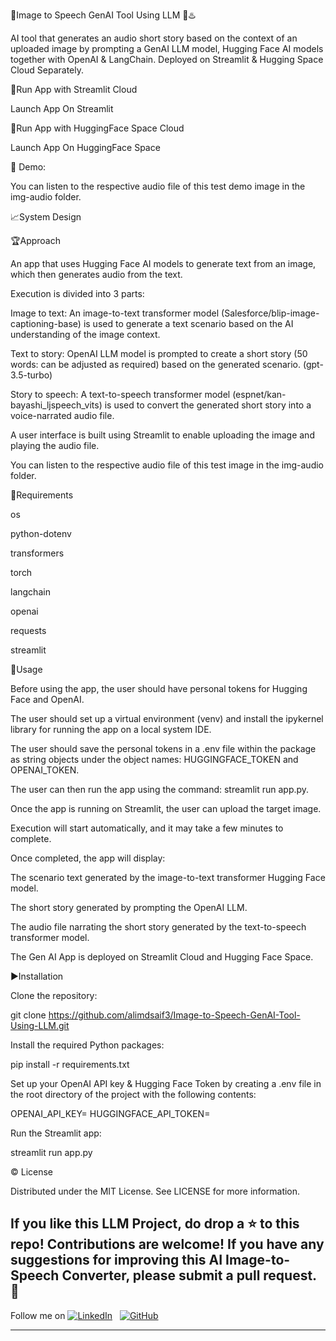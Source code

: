 🏰Image to Speech GenAI Tool Using LLM 🌟♨️

AI tool that generates an audio short story based on the context of an uploaded image by prompting a GenAI LLM model, Hugging Face AI models together with OpenAI & LangChain. Deployed on Streamlit & Hugging Space Cloud Separately.

📢Run App with Streamlit Cloud

Launch App On Streamlit

📢Run App with HuggingFace Space Cloud

Launch App On HuggingFace Space

🎯 Demo:



You can listen to the respective audio file of this test demo image in the img-audio folder.

📈System Design



🏆Approach

An app that uses Hugging Face AI models to generate text from an image, which then generates audio from the text.

Execution is divided into 3 parts:

Image to text:
An image-to-text transformer model (Salesforce/blip-image-captioning-base) is used to generate a text scenario based on the AI understanding of the image context.

Text to story:
OpenAI LLM model is prompted to create a short story (50 words: can be adjusted as required) based on the generated scenario. (gpt-3.5-turbo)

Story to speech:
A text-to-speech transformer model (espnet/kan-bayashi_ljspeech_vits) is used to convert the generated short story into a voice-narrated audio file.

A user interface is built using Streamlit to enable uploading the image and playing the audio file.


You can listen to the respective audio file of this test image in the img-audio folder.

🌟Requirements

os

python-dotenv

transformers

torch

langchain

openai

requests

streamlit

🚀Usage

Before using the app, the user should have personal tokens for Hugging Face and OpenAI.

The user should set up a virtual environment (venv) and install the ipykernel library for running the app on a local system IDE.

The user should save the personal tokens in a .env file within the package as string objects under the object names: HUGGINGFACE_TOKEN and OPENAI_TOKEN.

The user can then run the app using the command: streamlit run app.py.

Once the app is running on Streamlit, the user can upload the target image.

Execution will start automatically, and it may take a few minutes to complete.

Once completed, the app will display:

The scenario text generated by the image-to-text transformer Hugging Face model.

The short story generated by prompting the OpenAI LLM.

The audio file narrating the short story generated by the text-to-speech transformer model.

The Gen AI App is deployed on Streamlit Cloud and Hugging Face Space.



▶️Installation

Clone the repository:

git clone https://github.com/alimdsaif3/Image-to-Speech-GenAI-Tool-Using-LLM.git

Install the required Python packages:

pip install -r requirements.txt

Set up your OpenAI API key & Hugging Face Token by creating a .env file in the root directory of the project with the following contents:

OPENAI_API_KEY=<your-api-key-here>
HUGGINGFACE_API_TOKEN=<your-access-token-here>

Run the Streamlit app:

streamlit run app.py

©️ License

Distributed under the MIT License. See LICENSE for more information.

If you like this LLM Project, do drop a ⭐ to this repo! Contributions are welcome! If you have any suggestions for improving this AI Image-to-Speech Converter, please submit a pull request. 🙇
---
Follow me on  [![LinkedIn](https://img.shields.io/badge/linkedin-%230077B5.svg?style=for-the-badge&logo=linkedin&logoColor=white)](https://www.linkedin.com/in/md-saif-ali-9815a774/) &nbsp; [![GitHub](https://img.shields.io/badge/github-%23121011.svg?style=for-the-badge&logo=github&logoColor=white)](https://github.com/alimdsaif3)  

---

